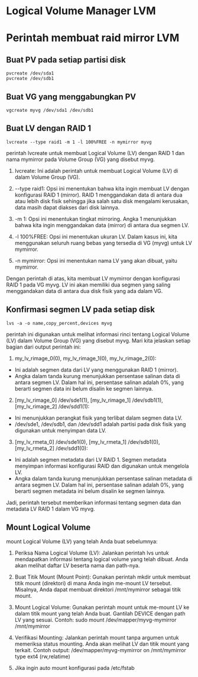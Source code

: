 # Logical Volume Manager LVM

# Perintah membuat raid mirror LVM

## Buat PV pada setiap partisi disk
```
pvcreate /dev/sda1
pvcreate /dev/sdb1
```

## Buat VG yang menggabungkan PV
```
vgcreate myvg /dev/sda1 /dev/sdb1
```

## Buat LV dengan RAID 1
```
lvcreate --type raid1 -m 1 -l 100%FREE -n mymirror myvg
```
perintah lvcreate untuk membuat Logical Volume (LV) dengan RAID 1 dan nama mymirror pada Volume Group (VG) yang disebut myvg.

1. lvcreate: Ini adalah perintah untuk membuat Logical Volume (LV) di dalam Volume Group (VG).

2. --type raid1: Opsi ini menentukan bahwa kita ingin membuat LV dengan konfigurasi RAID 1 (mirror). RAID 1 menggandakan data di antara dua atau lebih disk fisik sehingga jika salah satu disk mengalami kerusakan, data masih dapat diakses dari disk lainnya.

3. -m 1: Opsi ini menentukan tingkat mirroring. Angka 1 menunjukkan bahwa kita ingin menggandakan data (mirror) di antara dua segmen LV.

4. -l 100%FREE: Opsi ini menentukan ukuran LV. Dalam kasus ini, kita menggunakan seluruh ruang bebas yang tersedia di VG (myvg) untuk LV mymirror.

5. -n mymirror: Opsi ini menentukan nama LV yang akan dibuat, yaitu mymirror.

Dengan perintah di atas, kita membuat LV mymirror dengan konfigurasi RAID 1 pada VG myvg. LV ini akan memiliki dua segmen yang saling menggandakan data di antara dua disk fisik yang ada dalam VG.

## Konfirmasi segmen LV pada setiap disk
```
lvs -a -o name,copy_percent,devices myvg
```
perintah ini digunakan untuk melihat informasi rinci tentang Logical Volume (LV) dalam Volume Group (VG) yang disebut myvg. Mari kita jelaskan setiap bagian dari output perintah ini:

1. my_lv_rimage_0(0), my_lv_rimage_1(0), my_lv_rimage_2(0):
- Ini adalah segmen data dari LV yang menggunakan RAID 1 (mirror).
- Angka dalam tanda kurung menunjukkan persentase salinan data di antara segmen LV. Dalam hal ini, persentase salinan adalah 0%, yang berarti segmen data ini belum disalin ke segmen lainnya.

2. [my_lv_rimage_0] /dev/sde1(1), [my_lv_rimage_1] /dev/sdb1(1), [my_lv_rimage_2] /dev/sdd1(1):
- Ini menunjukkan perangkat fisik yang terlibat dalam segmen data LV.
- /dev/sde1, /dev/sdb1, dan /dev/sdd1 adalah partisi pada disk fisik yang digunakan untuk menyimpan data LV.

3. [my_lv_rmeta_0] /dev/sde1(0), [my_lv_rmeta_1] /dev/sdb1(0), [my_lv_rmeta_2] /dev/sdd1(0):
- Ini adalah segmen metadata dari LV RAID 1.
Segmen metadata menyimpan informasi konfigurasi RAID dan digunakan untuk mengelola LV.
- Angka dalam tanda kurung menunjukkan persentase salinan metadata di antara segmen LV. Dalam hal ini, persentase salinan adalah 0%, yang berarti segmen metadata ini belum disalin ke segmen lainnya.

Jadi, perintah tersebut memberikan informasi tentang segmen data dan metadata LV RAID 1 dalam VG myvg.


## Mount Logical Volume
mount Logical Volume (LV) yang telah Anda buat sebelumnya:

1. Periksa Nama Logical Volume (LV):
Jalankan perintah lvs untuk mendapatkan informasi tentang logical volume yang telah dibuat. Anda akan melihat daftar LV beserta nama dan path-nya.

2. Buat Titik Mount (Mount Point):
Gunakan perintah mkdir untuk membuat titik mount (direktori) di mana Anda ingin me-mount LV tersebut. Misalnya, Anda dapat membuat direktori /mnt/mymirror sebagai titik mount.

3. Mount Logical Volume:
Gunakan perintah mount untuk me-mount LV ke dalam titik mount yang telah Anda buat. Gantilah DEVICE dengan path LV yang sesuai.
Contoh: sudo mount /dev/mapper/myvg-mymirror /mnt/mymirror

4. Verifikasi Mounting:
Jalankan perintah mount tanpa argumen untuk memeriksa status mounting. Anda akan melihat LV dan titik mount yang terkait.
Contoh output: /dev/mapper/myvg-mymirror on /mnt/mymirror type ext4 (rw,relatime)

5. Jika ingin auto mount konfigurasi pada /etc/fstab

